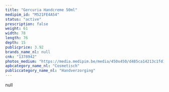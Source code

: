 ```yaml
---
title: "Gercuria Handcreme 50ml"
medipim_id: "M521FE4A54"
status: "active"
prescription: false
weight: 61
width: 78
length: 76
depth: 15
publicprice: 3.92
brands_name_nl: null
cnk: "1378942"
photos_medium: "https://media.medipim.be/media/450x450/d485ca14213c1fd15ffefde8e5c4f31fce89bc8c.jpg"
apbcategory_name_nl: "Cosmetisch"
publiccategory_name_nl: "Handverzorging"
---
```

null

